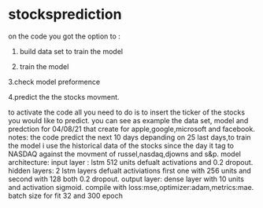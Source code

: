 # stocksprediction
on the code you got the option to :
1. build data set to train the model

2. train the model

3.check model preformence

4.predict the the stocks movment.

to activate the code all you need to do is to insert the ticker of the stocks you would like to predict.
you can see as example the data set, model and  predction for 04/08/21 that create for apple,google,microsoft and facebook.
notes:
the code predict the next 10 days depanding on 25 last days,to train the model i use the historical data of the stocks since the day it tag to NASDAQ against the movment of 
russel,nasdaq,djowns and s&p.
model architecture:
input layer : lstm 512 units defualt activations and 0.2 dropout.
hidden layers: 2 lstm layers defualt activiations first one with 256 units and second with 128 both 0.2 dropout.
output layer: dense layer with 10 units and activation sigmoid.
compile with loss:mse,optimizer:adam,metrics:mae.
batch size for fit 32 and 300 epoch 
